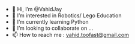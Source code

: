 - 👋 Hi, I’m @VahidJay
- 👀 I’m interested in Robotics/ Lego Education
- 🌱 I’m currently learning Python
- 💞️ I’m looking to collaborate on ...
- 📫 How to reach me : vahid.toofast@gmail.com

<!---
VahidJay/VahidJay is a ✨ special ✨ repository because its `README.md` (this file) appears on your GitHub profile.
You can click the Preview link to take a look at your changes.
--->

